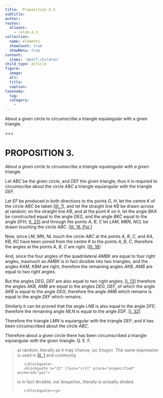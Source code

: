 ```yaml
---
title:  Proposition 4.3
subtitle: 
author:
routes:
  aliases:
    - /elem.4.3
collection:
  name: elements
  showCount: true
  showMenu: true
content:
  items: '@self.children'
child_type: article
figure:
  image:
  alt:
  title:
  caption:
taxonomy:
  tag:
  category:
    - 
---
```


<p><emph>About a given circle to circumscribe a triangle equiangular with a given triangle</emph>. </p>

===

<h1>PROPOSITION 3.</h1>
<p><em>About a given circle to circumscribe a triangle equiangular with a given triangle</em>. </p>

<p>Let <em>ABC</em> be the given circle, and <em>DEF</em> the given triangle; <lb n="5"/>thus it is required to circumscribe about the circle <em>ABC</em> a triangle equiangular with the triangle <em>DEF</em>. 
      </p>

<p>Let <em>EF</em> be produced in both directions to the points <em>G</em>, <em>H</em>, let the centre <em>K</em> of the circle <em>ABC</em> be taken [<a href="/elem.3.1">III. 1</a>], and let <lb n="10"/>the straight line <em>KB</em> be drawn across at random; on the straight line <em>KB</em>, and at the point <em>K</em> on it, let the angle <em>BKA</em> be constructed equal to the angle <em>DEG</em>, and the angle <em>BKC</em> equal to the angle <em>DFH</em>; [<a href="/elem.1.23">I. 23</a>] and through the points <em>A</em>, <em>B</em>, <em>C</em> let <em>LAM</em>, <em>MBN</em>, <em>NCL</em> be <lb n="15"/>drawn touching the circle <em>ABC</em>. [<a href="/elem.3.16.p.1">III. 16, Por.</a>] </p>

<p>Now, since <em>LM</em>, <em>MN</em>, <em>NL</em> touch the circle <em>ABC</em> at the points <em>A</em>, <em>B</em>, <em>C</em>, and <em>KA</em>, <em>KB</em>, <em>KC</em> have been joined from the centre <em>K</em> to the points <em>A</em>, <em>B</em>, <em>C</em>, <pb n="84"/><lb n="20"/>therefore the angles at the points <em>A</em>, <em>B</em>, <em>C</em> are right. [<a href="/elem.3.18">III. 18</a>] </p>

<p>And, since the four angles of the quadrilateral <em>AMBK</em> are equal to four right angles, inasmuch as <em>AMBK</em> is in fact divsible into two triangles, <span class="center">and the angles <em>KAM</em>, <em>KBM</em> are right,</span>
       <lb n="25"/>therefore the remaining angles <em>AKB</em>, <em>AMB</em> are equal to two right angles. </p>

<p>But the angles <em>DEG</em>, <em>DEF</em> are also equal to two right angles; [<a href="/elem.1.13">I. 13</a>] therefore the angles <em>AKB</em>, <em>AMB</em> are equal to the angles <lb n="30"/><em>DEG</em>, <em>DEF</em>, of which the angle <em>AKB</em> is equal to the angle <em>DEG</em>; <span class="center">therefore the angle <em>AMB</em> which remains is equal to the angle <em>DEF</em> which remains.</span>
      </p>

<p>Similarly it can be proved that the angle <em>LNB</em> is also <lb n="35"/>equal to the angle <em>DFE</em>; <span class="center">therefore the remaining angle <em>MLN</em> is equal to the angle <em>EDF</em>. [<a href="/elem.1.32">I. 32</a>]</span>
      </p>

<p>Therefore the triangle <em>LMN</em> is equiangular with the triangle <em>DEF</em>; and it has been circumscribed about the <lb n="40"/>circle <em>ABC</em>. </p>

<p>Therefore about a given circle there has been circumscribed a triangle equiangular with the given triangle. Q. E. F.
<blockquote n="10" class="crit" place="unspecified" anchored="yes">
        
<p><span class="bold">at random</span>, literally <quote>as it may chance,</quote>
 <foreign lang="greek">ὡς ἕτυχεν</foreign>. The same expression is used in <a href="/elem.3.1">III. 1</a> and commonly.</p>

       </blockquote>
       <blockquote n="22" class="crit" place="unspecified" anchored="yes">
        
<p><span class="bold">is in fact divsible</span>, <foreign lang="greek">καὶ διαιρεῖται</foreign>, literally <quote>is actually divded.</quote>
</p>

       </blockquote></p>
